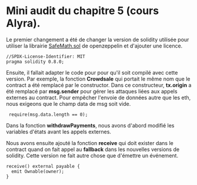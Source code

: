 
# Mini audit du chapitre 5 (cours Alyra).

Le premier changement a été de changer la version de solidity utilisée pour utiliser la librairie [SafeMath.sol](https://github.com/OpenZeppelin/openzeppelin-contracts/blob/master/contracts/utils/math/SafeMath.sol) de openzeppelin et d'ajouter une licence.

```
//SPDX-License-Identifier: MIT
pragma solidity 0.8.0;
```

Ensuite, il fallait adapter le code pour pour qu'il soit compilé avec cette version. Par exemple, la fonction __Crowdsale__ qui portait le même nom que le contract a été remplacé par le constructor. Dans ce constructeur, __tx.origin__ a été remplacé par __msg.sender__ pour gérer les attaques liées aux appels externes au contract. Pour empêcher l'envoie de données autre que les eth, nous exigeons que le champ data de msg soit vide.

```
 require(msg.data.length == 0);
```

Dans la fonction __withdrawPayments__, nous avons d'abord modifié les variables d'états avant les appels externes.

Nous avons ensuite ajouté la fonction __receive__ qui doit exister dans le contract quand on fait appel au __fallback__ dans les nouvelles versions de solidity. Cette version ne fait autre chose que d'émettre un événement.

```
receive() external payable {
  emit Ownable(owner);
}
```
